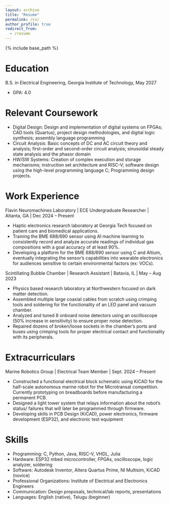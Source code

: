 ```yaml
---
layout: archive
title: "Resume"
permalink: /cv/
author_profile: true
redirect_from:
  - /resume
---
```


{% include base_path %}

Education
======
B.S. in Electrical Engineering, Georgia Institute of Technology, May 2027
* GPA: 4.0

Relevant Coursework
======
* Digital Design: Design and implementation of digital systems on FPGAs; CAD tools (Quartus), project design methodologies, and digital logic synthesis; assembly language programming
* Circuit Analysis: Basic concepts of DC and AC circuit theory and analysis; first-order and second-order circuit analysis; sinusoidal steady state analysis and the phasor domain
* HW/SW Systems: Creation of complex execution and storage mechanisms; instruction set architecture and RISC-V; software design using the high-level programming language C; Programming design projects.

Work Experience
======
Flavin Neuromachines Laboratory | ECE Undergraduate Researcher | Altanta, GA | Dec 2024 – Present 	
* Haptic electronics research laboratory at Georgia Tech focused on patient care and biomedical applications.
* Training the BME 688/690 sensor using AI machine learning to consistently record and analyze accurate readings of individual gas compositions with a goal accuracy of at least 90%.
* Developing a platform for the BME 688/690 sensor using C and Altium, eventually integrating the sensor’s capabilities into wearable electronics for audiences sensitive to certain environmental factors (ex: VOCs).

Scintillating Bubble Chamber | Research Assistant | Batavia, IL | May – Aug 2023
* Physics based research laboratory at Northwestern focused on dark matter detection.
* Assembled multiple large coaxial cables from scratch using crimping tools and soldering for the functionality of an LED panel and vacuum chamber.
* Analyzed and tuned 8 onboard noise detectors using an oscilloscope (50% increase in sensitivity) to ensure proper noise detection.
* Repaired dozens of broken/loose sockets in the chamber’s ports and buses using crimping tools for proper electrical contact and functionality with its peripherals.

Extracurriculars
====
Marine Robotics Group | Electrical Team Member | Sept. 2024 – Present
* Constructed a functional electrical block schematic using KiCAD for the half-scale autonomous marine robot for the Microtransat competition. Currently prototyping on breadboards before manufacturing a permanent PCB.
* Designed a light tower system that relays information about the robot’s status/ failures that will later be programmed through firmware.
* Developing skills in PCB Design (KiCAD), power electronics, firmware development (ESP32), and electronic test equipment
  
Skills
======
* Programming: C, Python, Java, RISC-V, VHDL, Julia
* Hardware: ESP32 mbed microcontroller, FPGAs, oscilloscope, logic analyzer, soldering
* Software: Autodesk Inventor, Altera Quartus Prime, NI Multisim, KiCAD (novice)
* Professional Organizations: Institute of Electrical and Electronics Engineers
* Communication: Design proposals, technical/lab reports, presentations 
* Languages: English (native), Telugu (beginner)

